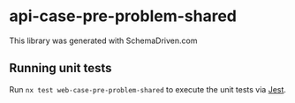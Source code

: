 
# api-case-pre-problem-shared

This library was generated with SchemaDriven.com

## Running unit tests

Run `nx test web-case-pre-problem-shared` to execute the unit tests via [Jest](https://jestjs.io).

